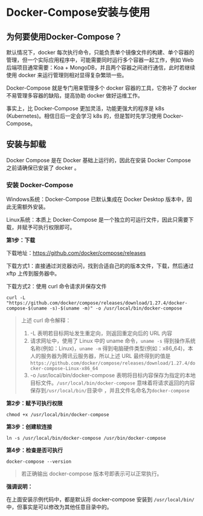 # Docker-Compose安装与使用

## 为何要使用Docker-Compose？

默认情况下，docker 每次执行命令，只能负责单个镜像文件的构建、单个容器的管理，但一个实际应用程序中，可能需要同时运行多个容器一起工作，例如 Web后端项目通常需要：Koa + MongoDB，并且两个容器之间进行通信，此时若继续使用 docker 来运行管理则相对显得复杂繁琐一些。

Docker-Compose 就是专门用来管理多个 docker 容器的工具，它弥补了 docker 不易管理多容器的缺陷，提高协助 docker 做好运维工作。

事实上，比 Docker-Compose 更加灵活，功能更强大的程序是 k8s (Kubernetes)。相信日后一定会学习 k8s 的，但是暂时先学习使用 Docker-Compose。



## 安装与卸载

Docker Compose 是在 Docker 基础上运行的，因此在安装 Docker Compose 之前请确保已安装了 docker 。

### 安装 Docker-Compose

Windows系统：Docker-Compose 已默认集成在 Docker Desktop 版本中，因此无需额外安装。

Linux系统：本质上 Docker-Compose 是一个独立的可运行文件，因此只需要下载，并赋予可执行权限即可。

**第1步：下载**

下载地址：https://github.com/docker/compose/releases

下载方式1：直接通过浏览器访问，找到合适自己的的版本文件，下载，然后通过 xftp 上传到服务器中。

下载方式2：使用 curl 命令请求并保存文件

```
curl -L "https://github.com/docker/compose/releases/download/1.27.4/docker-compose-$(uname -s)-$(uname -m)" -o /usr/local/bin/docker-compose
```

> 上述 curl  命令解释：
>
> 1. -L 表明若目标网址发生重定向，则返回重定向后的 URL 内容
> 2. 请求网址中，使用了 Linux 中的 uname 命令，`uname -s` 得到操作系统名称(例如：Linux)，`uname -m` 得到电脑硬件类型(例如：x86_64)，本人的服务器为腾讯云服务器，所以上述 URL 最终得到的值是`https://github.com/docker/compose/releases/download/1.27.4/docker-compose-Linux-x86_64`
> 3. -o /usr/local/bin/docker-compose 表明将目标内容保存为指定的本地目标文件。`/usr/local/bin/docker-compose` 意味着将请求返回的内容保存到`/usr/local/bin/`目录中 ，并且文件名命名为`docker-compose`

**第2步：赋予可执行权限**

```
chmod +x /usr/local/bin/docker-compose
```

**第3步：创建软连接**

```
ln -s /usr/local/bin/docker-compose /usr/bin/docker-compose
```

**第4步：检查是否可执行**

```
docker-compose --version
```

> 若正确输出 docker-compose 版本号即表示可以正常执行。

**强调说明：**

在上面安装示例代码中，都是默认将 docker-compose 安装到 `/usr/local/bin/` 中，但事实是可以修改为其他任意目录中的。
